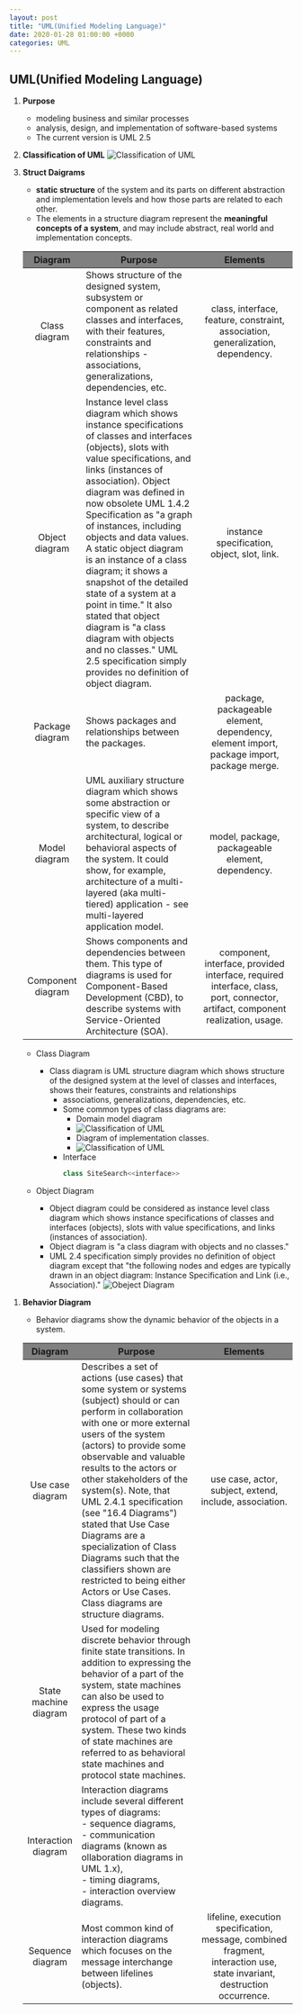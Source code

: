 ```yaml
---
layout: post
title: "UML(Unified Modeling Language)"
date: 2020-01-28 01:00:00 +0000
categories: UML
---
```


## UML(Unified Modeling Language)

1. **Purpose**
   * modeling business and similar processes
   * analysis, design, and implementation of software-based systems
   * The current version is UML 2.5

2. **Classification of UML**
    ![Classification of UML](https://www.uml-diagrams.org/uml-25-diagrams.png)

3. **Struct Daigrams**
   * **static structure** of the system and its parts on different abstraction and implementation levels and how those parts are related to each other.
   * The elements in a structure diagram represent the **meaningful concepts of a system**, and may include abstract, real world and implementation concepts.

   |Diagram|Purpose|Elements|
   |:---:|---|:---:|
   |Class diagram|Shows structure of the designed system, subsystem or component as related classes and interfaces, with their features, constraints and relationships - associations, generalizations, dependencies, etc.|class, interface, feature, constraint, association, generalization, dependency.|
   |Object diagram|	Instance level class diagram which shows instance specifications of classes and interfaces (objects), slots with value specifications, and links (instances of association). Object diagram was defined in now obsolete UML 1.4.2 Specification as "a graph of instances, including objects and data values. <br>A static object diagram is an instance of a class diagram; it shows a snapshot of the detailed state of a system at a point in time." It also stated that object diagram is "a class diagram with objects and no classes." UML 2.5 specification simply provides no definition of object diagram.|instance specification, object, slot, link.|
   |Package diagram|Shows packages and relationships between the packages.|package, packageable element, dependency, element import, package import, package merge.|
   |Model diagram|UML auxiliary structure diagram which shows some abstraction or specific view of a system, to describe architectural, logical or behavioral aspects of the system. It could show, for example, architecture of a multi-layered (aka multi-tiered) application - see multi-layered application model.|model, package, packageable element, dependency.|
   |Component diagram|Shows components and dependencies between them. This type of diagrams is used for Component-Based Development (CBD), to describe systems with Service-Oriented Architecture (SOA).|component, interface, provided interface, required interface, class, port, connector, artifact, component realization, usage.|

    * Class Diagram
      * Class diagram is UML structure diagram which shows structure of the designed system at the level of classes and interfaces, shows their features, constraints and relationships
        * associations, generalizations, dependencies, etc.
        * Some common types of class diagrams are:
          * Domain model diagram
          * ![Classification of UML](https://www.uml-diagrams.org/class-diagrams/class-diagram-domain-overview.png)
          * Diagram of implementation classes.
          * ![Classification of UML](https://www.uml-diagrams.org/class-diagrams/class-diagram-implementation-elements.png)
        * Interface
            ```cpp
            class SiteSearch<<interface>>
            ```

    * Object Diagram
      * Object diagram could be considered as instance level class diagram which shows instance specifications of classes and interfaces (objects), slots with value specifications, and links (instances of association).
      * Object diagram is "a class diagram with objects and no classes."
      * UML 2.4 specification simply provides no definition of object diagram except that "the following nodes and edges are typically drawn in an object diagram: Instance Specification and Link (i.e., Association)."
      ![Obeject Diagram](https://www.uml-diagrams.org/class-diagrams/object-diagram-overview.png)
<style>
table th:first-of-type {
    width: 10%;
    background-color: grey;
}
table th:nth-of-type(2) {
    width: 50%;
    background-color: grey;
}
table th:nth-of-type(3) {
    width: 40%;
    background-color: grey;
}
</style>


1. **Behavior Diagram**
    * Behavior diagrams show the dynamic behavior of the objects in a system.
    
   |Diagram|Purpose|Elements|
   |:---:|---|:---:|
   |Use case diagram|Describes a set of actions (use cases) that some system or systems (subject) should or can perform in collaboration with one or more external users of the system (actors) to provide some observable and valuable results to the actors or other stakeholders of the system(s). Note, that UML 2.4.1 specification (see "16.4 Diagrams") stated that Use Case Diagrams are a specialization of Class Diagrams such that the classifiers shown are restricted to being either Actors or Use Cases. Class diagrams are structure diagrams.|use case, actor, subject, extend, include, association.|
   |State machine diagram|	Used for modeling discrete behavior through finite state transitions. In addition to expressing the behavior of a part of the system, state machines can also be used to express the usage protocol of part of a system. These two kinds of state machines are referred to as behavioral state machines and protocol state machines.|
   |Interaction diagram|	Interaction diagrams include several different types of diagrams:<br> - sequence diagrams,<br> - communication diagrams (known as ollaboration diagrams in UML 1.x),<br> - timing diagrams,<br> - interaction overview diagrams.||
   |Sequence diagram|Most common kind of interaction diagrams which focuses on the message interchange between lifelines (objects).|lifeline, execution specification, message, combined fragment, interaction use, state invariant, destruction occurrence.|

